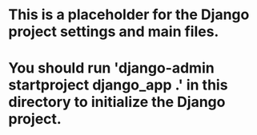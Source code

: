 # This is a placeholder for the Django project settings and main files.
# You should run 'django-admin startproject django_app .' in this directory to initialize the Django project.
